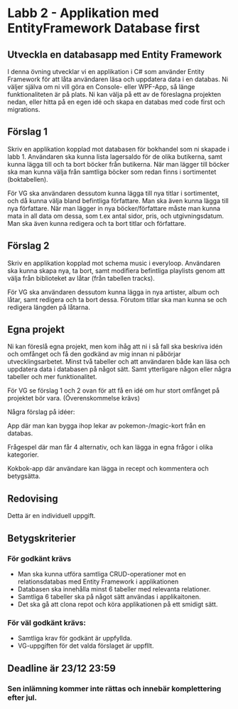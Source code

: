# Labb 2 - Applikation med EntityFramework Database first
## Utveckla en databasapp med Entity Framework
I denna övning utvecklar vi en applikation i C# som använder Entity Framework
för att låta användaren läsa och uppdatera data i en databas. Ni väljer själva om ni
vill göra en Console- eller WPF-App, så länge funktionaliteten är på plats.
Ni kan välja på ett av de föreslagna projekten nedan, eller hitta på en egen idé och
skapa en databas med code first och migrations.
## Förslag 1
Skriv en applikation kopplad mot databasen för bokhandel som ni skapade i labb 1.
Användaren ska kunna lista lagersaldo för de olika butikerna, samt
kunna lägga till och ta bort böcker från butikerna. När man lägger till böcker ska
man kunna välja från samtliga böcker som redan finns i sortimentet (boktabellen).

För VG ska användaren dessutom kunna lägga till nya titlar i sortimentet,
och då kunna välja bland befintliga författare. Man ska även kunna lägga till nya
författare. När man lägger in nya böcker/författare måste man kunna mata in all
data om dessa, som t.ex antal sidor, pris, och utgivningsdatum. Man ska även
kunna redigera och ta bort titlar och författare.
## Förslag 2
Skriv en applikation kopplad mot schema music i everyloop.
Användaren ska kunna skapa nya, ta bort, samt modifiera befintliga
playlists genom att välja från biblioteket av låtar (från tabellen tracks).

För VG ska användaren dessutom kunna lägga in nya artister, album och
låtar, samt redigera och ta bort dessa. Förutom titlar ska man kunna se och
redigera längden på låtarna. 
## Egna projekt
Ni kan föreslå egna projekt, men kom ihåg att ni i så fall ska beskriva idén och
omfånget och få den godkänd av mig innan ni påbörjar utvecklingsarbetet.
Minst två tabeller och att användaren både kan läsa
och uppdatera data i databasen på något sätt.
Samt ytterligare någon eller några tabeller och mer funktionalitet.

För VG se förslag 1 och 2 ovan för att få en idé om hur stort omfånget på projektet bör vara. (Överenskommelse krävs)

Några förslag på idéer:

App där man kan bygga ihop lekar av pokemon-/magic-kort från en databas.

Frågespel där man får 4 alternativ, och kan lägga in egna frågor i olika kategorier.

Kokbok-app där användare kan lägga in recept och kommentera och betygsätta. 

## Redovising
Detta är en individuell uppgift.

## Betygskriterier

### För godkänt krävs

* Man ska kunna utföra samtliga CRUD-operationer mot en relationsdatabas med Entity Framework i applikationen
* Databasen ska innehålla minst 6 tabeller med relevanta relationer. 
* Samtliga 6 tabeller ska på något sätt användas i applikaitonen.
* Det ska gå att clona repot och köra applikationen på ett smidigt sätt.

### För väl godkänt krävs:

* Samtliga krav för godkänt är uppfyllda.
* VG-uppgiften för det valda förslaget är uppfllt.

## Deadline är 23/12 23:59
### Sen inlämning kommer inte rättas och  innebär komplettering efter jul.
